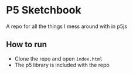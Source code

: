 # P5 Sketchbook

A repo for all the things I mess around with in p5js

## How to run

- Clone the repo and open `index.html`
- The p5 library is included with the repo
